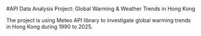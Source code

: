 #API Data Analysis Project: Global Warming & Weather Trends in Hong Kong

The project is using Meteo API library to investigate global warming trends in Hong Kong during 1990 to 2025.
